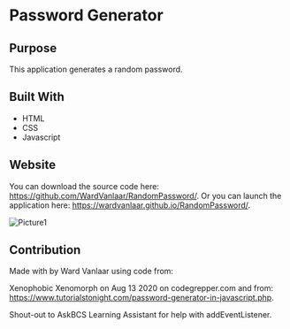 # Password Generator

## Purpose
This application generates a random password.

## Built With
* HTML
* CSS
* Javascript

## Website
You can download the source code here: https://github.com/WardVanlaar/RandomPassword/.
Or you can launch the application here: https://wardvanlaar.github.io/RandomPassword/.

![Picture1](https://user-images.githubusercontent.com/91222837/143947880-244f4bc7-4930-4c6a-a043-f9fa238d511c.png)


## Contribution
Made with by Ward Vanlaar using code from:

Xenophobic Xenomorph on Aug 13 2020 on codegrepper.com and from:
https://www.tutorialstonight.com/password-generator-in-javascript.php.

Shout-out to AskBCS Learning Assistant for help with addEventListener.

